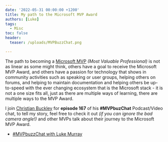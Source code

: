 ```yaml
---
date: '2022-05-31 00:00:00 +1200'
title: My path to the Microsoft MVP Award
authors: [Luke]
tags:
  - Misc
toc: false
header:
  teaser: /uploads/MVPBuzzChat.png

---
```


The path to becoming a [Microsoft MVP](https://mvp.microsoft.com) _(Most Valuable Professional)_ is not as linear as some might think, others have a goal to receive the Microsoft MVP Award, and others have a passion for technology that shows in community activities such as speaking or user groups, helping others on forums, and helping to maintain documentation and helping others be up-to-speed with the ever changing ecosystem that is the Microsoft stack - it is not a one size fits all, just as there are multiple ways of learning, there are multiple ways to the MVP Award.

I join [Christian Buckley](https://www.linkedin.com/in/ACoAAAAAGE0BlHRIKs-kft9wriNFsr-4V92iu-w) for **episode 167** of his **#MVPbuzChat** Podcast/Video chat, to tell my story, feel free to check it out _(if you can ignore the bad camera angle!)_ and other MVPs talk about their journey to the Microsoft MVP Award.

* [#MVPbuzzChat with Luke Murray](https://www.buckleyplanet.com/2022/05/mvpbuzzchat-with-luke-murray.html "#MVPbuzzChat with Luke Murray")
